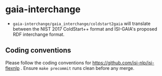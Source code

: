 # gaia-interchange


* `gaia-interchange/gaia_interchange/coldstart2gaia`
will translate between the NIST 2017 ColdStart++ format and ISI-GAIA's proposed RDF interchange format.

## Coding conventions

Please follow the coding conventions for https://github.com/isi-nlp/isi-flexnlp .
Ensure `make precommit` runs clean before any merge.